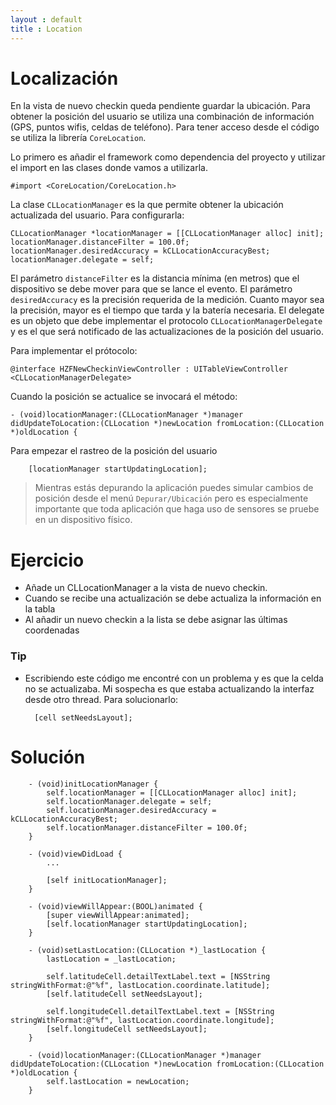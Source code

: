 ```yaml
---
layout : default
title : Location
---
```


# Localización

En la vista de nuevo checkin queda pendiente guardar la ubicación. Para
obtener la posición del usuario se utiliza una combinación de información (GPS,
 puntos wifis, celdas de teléfono). Para tener acceso desde el código se
 utiliza la librería `CoreLocation`.

Lo primero es añadir el framework como dependencia del proyecto y utilizar
el import en las clases donde vamos a utilizarla.

    #import <CoreLocation/CoreLocation.h>

La clase `CLLocationManager` es la que permite obtener la ubicación
actualizada del usuario. Para configurarla:

    CLLocationManager *locationManager = [[CLLocationManager alloc] init];
    locationManager.distanceFilter = 100.0f;
    locationManager.desiredAccuracy = kCLLocationAccuracyBest;
    locationManager.delegate = self;

El parámetro `distanceFilter` es la distancia mínima (en metros) que el dispositivo
se debe mover para que se lance el evento. El parámetro `desiredAccuracy` es la
precisión requerida de la medición. Cuanto mayor sea la precisión, mayor es el
tiempo que tarda y la batería necesaria. El delegate es un objeto que
debe implementar el protocolo `CLLocationManagerDelegate` y es el
que será notificado de las actualizaciones de la posición del usuario.

Para implementar el prótocolo:

    @interface HZFNewCheckinViewController : UITableViewController <CLLocationManagerDelegate>

Cuando la posición se actualice se invocará el método:

    - (void)locationManager:(CLLocationManager *)manager didUpdateToLocation:(CLLocation *)newLocation fromLocation:(CLLocation *)oldLocation {

Para empezar el rastreo de la posición del usuario

        [locationManager startUpdatingLocation];

> Mientras estás depurando la aplicación puedes simular cambios de posición desde el menú `Depurar/Ubicación` pero es especialmente importante que toda aplicación que haga uso de sensores se pruebe en un dispositivo físico.

# Ejercicio

- Añade un CLLocationManager a la vista de nuevo checkin.
- Cuando se recibe una actualización se debe actualiza la información en la tabla
- Al añadir un nuevo checkin a la lista se debe asignar las últimas coordenadas

### Tip
- Escribiendo este código me encontré con un problema y es que la celda no se
actualizaba. Mi sospecha es que estaba actualizando la interfaz desde otro
thread. Para solucionarlo:

        [cell setNeedsLayout];

# Solución


        - (void)initLocationManager {
            self.locationManager = [[CLLocationManager alloc] init];
            self.locationManager.delegate = self;
            self.locationManager.desiredAccuracy = kCLLocationAccuracyBest;
            self.locationManager.distanceFilter = 100.0f;
        }

        - (void)viewDidLoad {
            ...

            [self initLocationManager];
        }

        - (void)viewWillAppear:(BOOL)animated {
            [super viewWillAppear:animated];
            [self.locationManager startUpdatingLocation];
        }

        - (void)setLastLocation:(CLLocation *)_lastLocation {
            lastLocation = _lastLocation;

            self.latitudeCell.detailTextLabel.text = [NSString stringWithFormat:@"%f", lastLocation.coordinate.latitude];
            [self.latitudeCell setNeedsLayout];

            self.longitudeCell.detailTextLabel.text = [NSString stringWithFormat:@"%f", lastLocation.coordinate.longitude];
            [self.longitudeCell setNeedsLayout];
        }

        - (void)locationManager:(CLLocationManager *)manager didUpdateToLocation:(CLLocation *)newLocation fromLocation:(CLLocation *)oldLocation {
            self.lastLocation = newLocation;
        }
